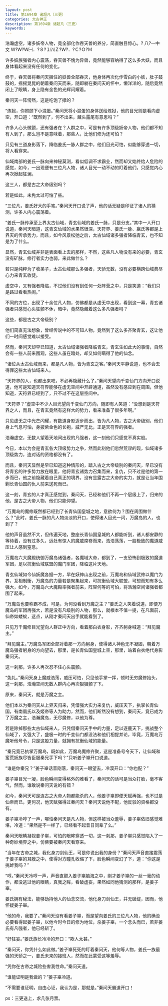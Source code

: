 ```yaml
---
layout: post
title: 第1694章 诸超凡（三更）
categories: 太古神王
description: 第1694章 诸超凡（三更）
keywords:
---
```


浩瀚虚空，诸多妖帝人物，竟全部化作吞天兽的养分，简直触目惊心。? 八?一中文 Ｗ?Ｗ?Ｗ㈠．?８?１㈧Ｚ?Ｗ?．?Ｃ?Ｏ?Ｍ

许多妖族强者内心震荡，吞天兽不愧为异兽，竟然能够容纳得了这么多大妖，而且身体看起来没有任何的变化。

终于，吞天兽将秦问天捆住的妖兽全部吞灭，他身体再次化作雪白的小妖，肚子鼓鼓的，摇摇晃晃的朝着秦问天而来，随即躺在秦问天的怀中，懒洋洋的，随后竟然闭上了眼睛，身上隐有金色的光辉闪耀着。

秦问天一阵愕然，这是吃饱了撑的？

“炼狱，你照顾下小混蛋。”秦问天将小混蛋的身体送给炼狱，他的目光则是看向虚空，开口道：“既然到了，何不出来，藏头露尾有意思吗？”

许多人心头微颤，还有强者在？人群之中，可是有许多顶级妖帝人物，他们都不知有人到了，那么岂不是意味着，那些人，比他们修为还可怕？

只见有三道身影落下，降临姜氏一脉人群之中，他们目光可怕，似能够穿透一切，将人看穿来。

仙域南部的姜氏一脉向来神秘莫测，看似低调不求霸业，然而却又始终给人危险的感觉，如今，一出现便有三位凡人物，诸人目光一动不动的盯着他们，只感觉内心再次掀起狂澜。

这三人，都是古之大帝级别吗？

若是如此，未免太过可怕了些。

“三位凡，姜氏好大的手笔。”秦问天开口说了声，他的话无疑是印证了诸人的猜测，许多人内心震荡着。

“姜氏一脉传承至上界太古仙域，青玄仙域的姜氏一脉，只是分支。”其中一人开口说道，秦问天暗道，这青玄仙域的水果然很深，天符界、姜氏一脉、赢氏等都是上界天的传承势力，而且，如今风景松弛之后，太古仙域诸多强者降临青玄，也不知是为了什么。

显然，青玄仙域并非是表面看上去的那样，不然，这些凡人物没有来的必要，青玄没有矿脉，修行者实力也弱，来此做什么？

若只是纯粹为了收弟子，太古仙域那么多强者，天骄无数，没有必要横跨仙域费尽心力来青玄收徒。

虚空中，又有强者降临，不过他们没有到任何一处阵营之中，只是笑道：“我们只是路过看看热闹。”

不同的方位，出现了十余位凡人物，仿佛都是从虚无中出现，看到这一幕，青玄诸强者只感觉心头狂颤不休，暗中，竟然隐藏着这么多凡强者吗？

这些，都是古之大帝级别？

他们简直无法想象，曾经传说中的不可知人物，竟然到了这么多齐聚青玄，这让他们一时间感觉难以接受。

然而，秦问天却早已知道，太古仙域诸强者降临青玄，青玄生如此大的事情，自然会有一些人前来围观，这些人虽在暗处，却又如何瞒得了他的仙念。

“诸位从太古仙域而来，都是凡人物，皆为青玄之客。”秦问天平静说道，也不会去得罪这些太古仙域来人。

“天符界的人，也都出来吧，不必再隐藏什么了。”秦问天望向千变仙门方向开口说道，他可是知道天符界能够在虚无空间中开辟通道，虽然没有感应到在周围，但他知道，天符界已经到了，只不过不在这层空间中。

“天符界？”虚空中不少人目光望向千变仙门方向，随即有人笑道：“没想到是天符界之人，而且，在青玄竟然有这样大的势力，看来准备了很多年啊。”

只见虚无之中光芒闪耀，有数道身影迈步而出，皆为凡人物，古之大帝级别，他们身上气息可怕，身披紫金色的长袍，威严无比，正是天符界的强者。

浩瀚虚空，无数人望着天地间出现的凡强者，这一刻他们只感觉不真实般。

今日，本以为会是青玄各大顶级势力之争，然而此刻他们忽然荒谬的现，仙域诸多顶级势力，连对话的资格都没有了。

而且，秦问天显然是早已知道这种情形的，踏入古之大帝级别的秦问天，早已没有将青玄的许多势力放在眼里，他将青玄诸势力召集而来，复仇，只不过是他的第一步而已，他之前隐藏着自己真正的境界，没有显露古之大帝的实力，就是让当年围剿长青仙国的仇人前来送死而已。

这一刻，青玄的人才真正感觉到，秦问天，已经和他们不再一个层级上了，归来的他，是古之大帝人物，他们只能仰望。

“万魔岛的魔修既然都已经到了长青仙国皇城之地，意欲何为？围在周围做什么？”此时，姜氏一脉的凡人物淡淡的开口，使得诸人目光一闪，万魔岛的人，也到了？

他的声音虽然不大，但传遍天地，整座长青仙国皇城的人都能听到，诸人都安静的等待着，没有过多久，远处有惊人的魔威席卷而来，浩浩荡荡，一股极致的魔道威压让人感到窒息。

万魔岛六大魔殿统御万魔岛诸强者，各魔域大帝，都到了，一支恐怖到极致的魔道军团，足以抗衡仙域联盟的魔门军团，降临这片天地。

青玄仙域如今仙妖魔各据一方，早在妖神山出现之前，万魔岛和仙域武修以魔门为界，互相制衡，万魔岛的力量若是聚集起来，可抗衡仙域大联盟，可想而知有多么强大，如今，万魔岛六大魔殿率强者前来，阵容何等的可怕，将浩瀚空间诸强者都围了起来。

“万魔岛也要称霸不成，可是，为何没看到万魔之主？”姜氏之人笑着说道，即便万魔岛的军团再强大，若是没有凡级别的人物，那么，就根本不值一提，在凡面前，仙帝如蝼蚁，这点，从刚才秦问天出手就能看到了。

只见万千魔修目光望向人群正中方向，看着那白衣身影，齐齐躬身喊道：“拜见魔主。”

“拜见魔主。”万魔岛军团全部对着那一方向躬身，使得诸人神色无不凝固，朝着万魔岛强者躬身的方向望去，那里，是长青仙国皇城上空，那里，站着白衣绝代身影秦问天。

这一刹那，许多人再次忍不住心头震颤。

“免礼。”秦问天身上魔威浩荡，威压可怕，只见他手掌一挥，顿时无穷魔修抬头，这一刹那，浩瀚空间无数人群内心再次狠狠颤了下。

原来，秦问天，就是万魔之主。

他们本以为秦问天从上界天归来，凭借强大实力来复仇，威压天下，执掌长青仙国，有南凰氏以及姬帝等人为助力，然而，他们断然没有想到，秦问天，竟已成为了万魔之主，浩瀚魔岛，无尽魔修，以他为尊。

若是除掉那些太古仙域来人，只凭借秦问天手中的力量，足以逐鹿天下，挑战整个仙域了，太强大了，盛极一时的千变仙门都没法和他们相提并论，毕竟，万魔岛万魔听他号令，只是这股力量，就拥有抗衡仙域的能量。

“秦兄竟已执掌万魔岛，既如此，万魔岛魔修齐聚，这是准备号令天下，让仙域和蛮荒妖族尽皆臣服秦兄手下吗？”只听姜子崋开口说道。

“谁是你秦兄？”姜子崋话音刚落，秦问天一眼望去，冷漠开口：“你也配？”

姜子崋目光一凝，脸色瞬间变得格外的难看了，秦问天的话可是当众打脸，毫不客气，然而，谁敢说秦问天说的有错？

如今，秦问天可是连古之大帝人物都能杀的人，他姜子崋即便天赋再强，也不过是仙帝而已，更何况，他天赋强得过秦问天？秦问天说他不配，他反驳的资格都没有。

姜子崋冷哼了一声，哪怕秦问天是凡人物，但这样被当众羞辱，姜子崋依旧感觉难堪，冷道：“果然是不一样了，已经看不起昔日同辈了么。”

秦问天眼睛凝视姜子崋，可怕的眼眸穿透一切，这一刹那，姜子崋只感觉陷入了一种奇妙境界之中，仿佛要被秦问天看穿来。

“当年在古帝之城，我化身刀剑仙王，可是你说出我的身份？”秦问天声音直接震荡于姜子崋的耳膜之中，使得对方瞳孔收缩了下，脸色瞬间变幻了下，道：“你这是挑衅我吗？”

“哼。”秦问天冷哼一声，声音直颤入姜子崋脑海之中，刚才姜子崋的一丝一毫的动作，都没逃过他的眼睛，真我之眸，看破虚妄，果然如同他猜测的那样，是姜子崋。

姜氏拥有秘法，能够劫持他人的仙念交流，他化身刀剑仙王，并无破绽，因而，他怀疑姜子崋。

“他的命，我要了。”秦问天没有看姜子崋，而是望向姜氏的三位凡人物，他的确没必要看得起姜子崋，以他今时今日的修为地位，杀姜子崋，一个念头而已，若非姜氏有凡强者，他已经斩了。

“好狂妄。”姜氏族长冷冷的开口：“欺人太甚。”

“秦问天，你凭什么如此做。”姜子崋死死的盯着秦问天，他何等人物，姜氏一族最强的天骄之一，姜氏未来的接班人，然而在此蒙受这等羞辱。

“凭你在古帝之城险些害我性命。”秦问天道。

“谁能证明是我做的？”姜子崋冷道。

“不需要谁证明，自由心证，我认为是，那就是。”秦问天霸道开口！

ps：三更送上，求几张月票。
